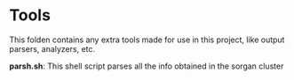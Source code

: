 # Tools
This folden contains any extra tools made for use in this project, like output parsers, analyzers, etc.

**parsh.sh**: This shell script parses all the info obtained in the sorgan cluster
